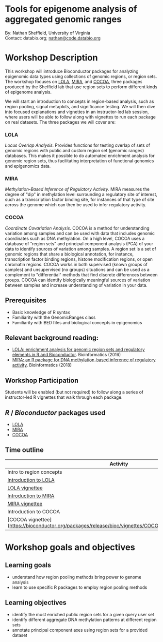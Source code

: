 # Tools for epigenome analysis of aggregated genomic ranges

By: Nathan Sheffield, University of Virginia  
Contact: databio.org; nathan@code.databio.org

# Workshop Description

This workshop will introduce Bioconductor packages for analyzing epigenomic data types using collections of genomic regions, or region sets. The workshop focuses on [LOLA](http://bioconductor.org/packages/LOLA/), [MIRA](http://bioconductor.org/packages/MIRA/), and [COCOA](http://bioconductor.org/packages/COCOA/), three packages produced by the Sheffield lab that use region sets to perform different kinds of epigenome analysis.

We will start an introduction to concepts in region-based analysis, such as region pooling, signal metaplots, and significance testing. We will then dive into focused explanations and vignettes in an instructor-led lab session, where users will be able to follow along with vignettes to run each package on real datasets. The three packages we will cover are:

### LOLA

*Locus Overlap Analysis*. Provides functions for testing overlap of sets of genomic regions with public and custom region set (genomic ranges) databases. This makes it possible to do automated enrichment analysis for genomic region sets, thus facilitating interpretation of functional genomics and epigenomics data.

### MIRA

*Methylation-Based Inference of Regulatory Activity*. MIRA measures the degree of "dip" in methylation level surrounding a regulatory site of interest, such as a transcription factor binding site, for instances of that type of site across the genome which can then be used to infer regulatory activity.

### COCOA

*Coordinate Covariation Analysis*. COCOA is a method for understanding variation among samples and can be used with data that includes genomic coordinates such as DNA methylation. On a high level, COCOA uses a database of "region sets" and principal component analysis (PCA) of your data to identify sources of variation among samples. A region set is a set of genomic regions that share a biological annotation, for instance, transcription factor binding regions, histone modification regions, or open chromatin regions. COCOA works in both supervised (known groups of samples) and unsupervised (no groups) situations and can be used as a complement to "differential" methods that find discrete differences between groups. COCOA can identify biologically meaningful sources of variation between samples and increase understanding of variation in your data.

## Prerequisites

* Basic knowledge of R syntax
* Familiarity with the GenomicRanges class
* Familiarity with BED files and biological concepts in epigenomics

## Relevant background reading:

- [LOLA: enrichment analysis for genomic region sets and regulatory elements in R and Bioconductor](https://academic.oup.com/bioinformatics/article/32/4/587/1743969). Bioinformatics (2016)
- [MIRA: an R package for DNA methylation-based inference of regulatory activity](https://academic.oup.com/bioinformatics/article/34/15/2649/4916061). Bioinformatics (2018)

## Workshop Participation

Students will be enabled (but not required) to follow along a series of instructor-led R vignettes that walk through each package.

## _R_ / _Bioconductor_ packages used

* [LOLA](http://bioconductor.org/packages/LOLA/)
* [MIRA](http://bioconductor.org/packages/MIRA/)
* [COCOA](http://bioconductor.org/packages/COCOA/)

## Time outline

| Activity                                                      | Time |
|---------------------------------------------------------------|------|
| Intro to region concepts                                      | 20m  |
| [Introduction to LOLA](http://databio.org/slides/lola.html)   | 10m  |
| [LOLA vignettee](https://bioconductor.org/packages/release/bioc/vignettes/LOLA/inst/doc/gettingStarted.html)		| 20m  |
| [Introduction to MIRA](http://databio.org/slides/mira.html)   | 10m  |
| [MIRA vignettee](https://bioconductor.org/packages/release/bioc/vignettes/MIRA/inst/doc/GettingStarted.html)	 	| 20m  |
| Introduction to COCOA                                         													| 10m  |
| [COCOA vignettee] (https://bioconductor.org/packages/release/bioc/vignettes/COCOA/inst/doc/IntroToCOCOA.html) 	| 20m  |


# Workshop goals and objectives

## Learning goals

* understand how region pooling methods bring power to genome analysis
* learn to use specific R packages to employ region pooling methods

## Learning objectives

* identify the most enriched public region sets for a given query user set
* identify different aggregate DNA methylation patterns at different region sets
* annotate principal component axes using region sets for a provided dataset
